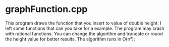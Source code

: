 # graphFunction.cpp
This program draws the function that you insert to value of double height.
I left some functions that can you take for a example.
The program may crash with rational functions. You can change the algorithm and truncate or round the height value for better results.
The algorithm runs in O(n²);
